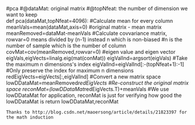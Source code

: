 #pca
#@dataMat: original matrix
#@topNfeat: the number of dimension we want to keep    
def pca(dataMat,topNfeat=4096):
    #Calculate mean for every column
    meanVals=mean(dataMat,axis=0)
    #original matrix - mean matrix
    meanRemoved=dataMat-meanVals
    #Calculate covvariance matrix, rowvar=0 means divided by (n-1) instead n which is non-biased
    #n is the number of sample which is the number of column
    covMat=cov(meanRemoved,rowvar=0)
    #eigen value and eigen vector
    eigVals,eigVects=linalg.eig(mat(conMat))
    eigValInd=argsort(eigVals)
    #Take the maximum n dimensions's index
    eigValInd=eigValInd[:-(topNfeat+1):-1]
    #Only preserve the index for maximum n dimensions
    redEigVects=eigVects[:,eigValInd]
    #Convert a new matrix space
    lowDDataMat=meanRemoved*redEigVects
    #Re-construct the original matrix space
    reconMat=(lowDDataMat*redEigVects.T)+meanVals
    #We use lowDDataMat for application, reconMat is just for verifying how good the lowDDataMat is
    return lowDDataMat,reconMat
    
    
    
    Thanks to http://blog.csdn.net/maoersong/article/details/21823397 for the math induction
